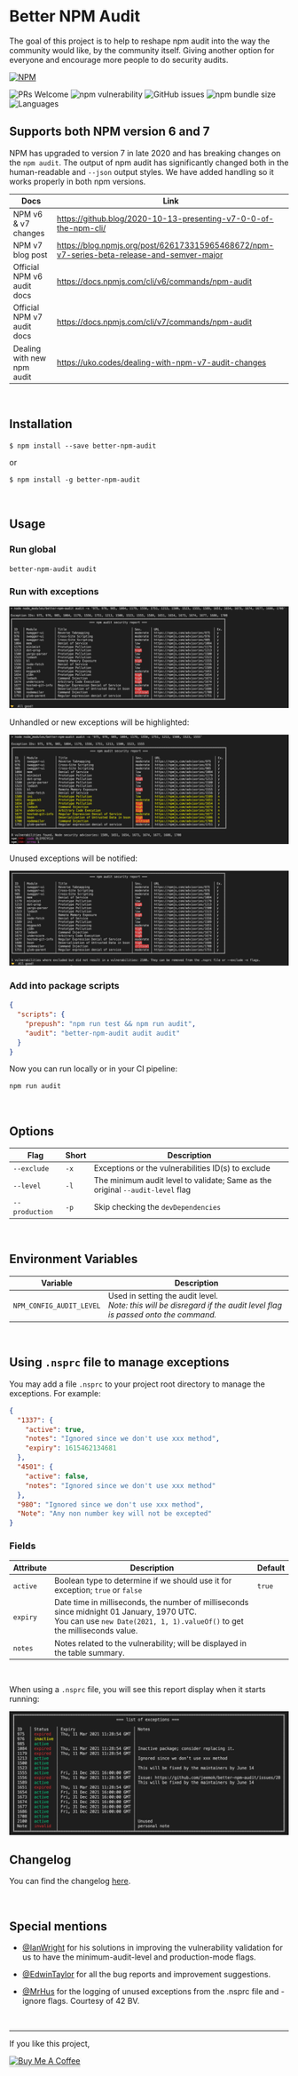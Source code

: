 # Better NPM Audit

The goal of this project is to help to reshape npm audit into the way the community would like, by the community itself. Giving another option for everyone and encourage more people to do security audits.

[![NPM](https://nodei.co/npm/better-npm-audit.png)](https://npmjs.org/package/better-npm-audit)

![PRs Welcome](https://img.shields.io/badge/PRs-welcome-brightgreen.svg?style=flat-square) ![npm vulnerability](https://img.shields.io/snyk/vulnerabilities/npm/better-npm-audit?style=flat-square) ![GitHub issues](https://img.shields.io/github/issues/jeemok/better-npm-audit?style=flat-square) ![npm bundle size](https://img.shields.io/bundlephobia/minzip/better-npm-audit?style=flat-square) ![Languages](https://img.shields.io/github/languages/top/jeemok/better-npm-audit?style=flat-square)

## Supports both NPM version 6 and 7

NPM has upgraded to version 7 in late 2020 and has breaking changes on the `npm audit`. The output of npm audit has significantly changed both in the human-readable and `--json` output styles. We have added handling so it works properly in both npm versions.

| Docs                       | Link                                                                                       |
| -------------------------- | ------------------------------------------------------------------------------------------ |
| NPM v6 & v7 changes        | https://github.blog/2020-10-13-presenting-v7-0-0-of-the-npm-cli/                           |
| NPM v7 blog post           | https://blog.npmjs.org/post/626173315965468672/npm-v7-series-beta-release-and-semver-major |
| Official NPM v6 audit docs | https://docs.npmjs.com/cli/v6/commands/npm-audit                                           |
| Official NPM v7 audit docs | https://docs.npmjs.com/cli/v7/commands/npm-audit                                           |
| Dealing with new npm audit | https://uko.codes/dealing-with-npm-v7-audit-changes                                        |

<br />

## Installation

    $ npm install --save better-npm-audit

or

    $ npm install -g better-npm-audit

<br />

## Usage

### Run global

```bash
better-npm-audit audit
```

### Run with exceptions

<img src="./.README/all_good.png" alt="Demo of table displaying the security report" />

Unhandled or new exceptions will be highlighted:

<img src="./.README/highlighted_exceptions.png" alt="Demo of table displaying the security report" />

Unused exceptions will be notified:

<img src="./.README/unused_exception.png" alt="Demo of displaying the unused exception" />

### Add into package scripts

```JSON
{
  "scripts": {
    "prepush": "npm run test && npm run audit",
    "audit": "better-npm-audit audit audit"
  }
}
```

Now you can run locally or in your CI pipeline:

```bash
npm run audit
```

<br />

## Options

| Flag           | Short | Description                                                                    |
| -------------- | ----- | ------------------------------------------------------------------------------ |
| `--exclude`    | `-x`  | Exceptions or the vulnerabilities ID(s) to exclude                             |
| `--level`      | `-l`  | The minimum audit level to validate; Same as the original `--audit-level` flag |
| `--production` | `-p`  | Skip checking the `devDependencies`                                            |

<br />

## Environment Variables

| Variable                 | Description                                                                                                                |
| ------------------------ | -------------------------------------------------------------------------------------------------------------------------- |
| `NPM_CONFIG_AUDIT_LEVEL` | Used in setting the audit level. <br /> _Note: this will be disregard if the audit level flag is passed onto the command._ |

<br />

## Using `.nsprc` file to manage exceptions

You may add a file `.nsprc` to your project root directory to manage the exceptions. For example:

```json
{
  "1337": {
    "active": true,
    "notes": "Ignored since we don't use xxx method",
    "expiry": 1615462134681
  },
  "4501": {
    "active": false,
    "notes": "Ignored since we don't use xxx method"
  },
  "980": "Ignored since we don't use xxx method",
  "Note": "Any non number key will not be excepted"
}
```

### Fields

| Attribute | Description                                                                                                                                                                 | Default |
| --------- | --------------------------------------------------------------------------------------------------------------------------------------------------------------------------- | ------- |
| `active`  | Boolean type to determine if we should use it for exception; `true` or `false`                                                                                              | `true`  |
| `expiry`  | Date time in milliseconds, the number of milliseconds since midnight 01 January, 1970 UTC.<br />You can use `new Date(2021, 1, 1).valueOf()` to get the milliseconds value. |         |
| `notes`   | Notes related to the vulnerability; will be displayed in the table summary.                                                                                                 |

<br />

When using a `.nsprc` file, you will see this report display when it starts running:

<img src="./.README/exceptions_table.png" alt="Demo of table displaying a list of exceptions" />

<br />

## Changelog

You can find the changelog [here](https://github.com/jeemok/better-npm-audit/blob/master/CHANGELOG.md).

<br />

## Special mentions

- [@IanWright](https://github.com/IPWright83) for his solutions in improving the vulnerability validation for us to have the minimum-audit-level and production-mode flags.

- [@EdwinTaylor](https://github.com/alertme-edwin) for all the bug reports and improvement suggestions.

- [@MrHus](https://github.com/MrHus) for the logging of unused exceptions from the .nsprc file and -ignore flags. Courtesy of 42 BV.

<br />

---

If you like this project,

<a href="https://www.buymeacoffee.com/jeemok" target="_blank"><img src="https://www.buymeacoffee.com/assets/img/custom_images/orange_img.png" alt="Buy Me A Coffee" style="height: 41px !important;width: 174px !important;box-shadow: 0px 3px 2px 0px rgba(190, 190, 190, 0.5) !important;-webkit-box-shadow: 0px 3px 2px 0px rgba(190, 190, 190, 0.5) !important;" ></a>
